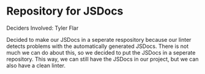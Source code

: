 # Repository for JSDocs

Deciders Involved: Tyler Flar

Decided to make our JSDocs in a seperate respository because our linter detects problems with the automatically generated JSDocs. There is not much we can do about this, so we decided to put the JSDocs in a seperate repository. This way, we can still have the JSDocs in our project, but we can also have a clean linter.
